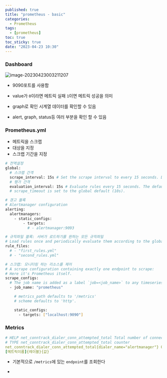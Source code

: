 ```yaml
---
published: true
title: "prometheus - basic"
categories:
  - Prometheus 
tags:
  - [prometheus]
toc: true
toc_sticky: true
date: "2023-04-23 10:30"
---
```


### Dashboard

![image-20230423003211207](../../../assets/images/posts/2023-04-23-post-prometheus-basic/image-20230423003211207.png)

* 9090포트를 사용함

* value가 `0`이라면 메트릭 실패 `1`이면 메트릭 성공을 의미

* graph로 확인 시계열 데이터를 확인할 수 있음

* alert, graph, status등 여러 부분을 확인 할 수 있음

### Prometheus.yml

* 메트릭을 스크랩
* 대상을 지정
* 스크랩 기간을 지정

```bash
# 전역설정
global:
  # 스크랩 간격
  scrape_interval: 15s # Set the scrape interval to every 15 seconds. Default is every 1 minute.
  # 평가 간격
  evaluation_interval: 15s # Evaluate rules every 15 seconds. The default is every 1 minute.
  # scrape_timeout is set to the global default (10s).

# 경고 블록
# Alertmanager configuration
alerting:
  alertmanagers:
    - static_configs:
        - targets:
          # - alertmanager:9093

# 규칙파일 블록: 서버가 로드하기를 원하는 모든 규칙파일
# Load rules once and periodically evaluate them according to the global 'evaluation_interval'.
rule_files:
  # - "first_rules.yml"
  # - "second_rules.yml"

# 스크랩: 모니터링 하는 리소스를 제어
# A scrape configuration containing exactly one endpoint to scrape:
# Here it's Prometheus itself.
scrape_configs:
  # The job name is added as a label `job=<job_name>` to any timeseries scraped from this config.
  - job_name: "prometheus"

    # metrics_path defaults to '/metrics'
    # scheme defaults to 'http'.

    static_configs:
      - targets: ["localhost:9090"]

```

### Metrics

```yaml
# HELP net_conntrack_dialer_conn_attempted_total Total number of connections attempted by the given dialer a given name.
# TYPE net_conntrack_dialer_conn_attempted_total counter
net_conntrack_dialer_conn_attempted_total{dialer_name="alertmanager"} 0
[메트릭이름]{레이블}{값}
```

* 기본적으로 `/metrics`에 있는 `endpoint`를 조회한다 

* 


